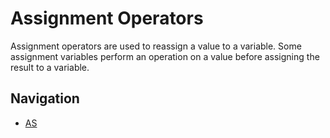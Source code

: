 Assignment Operators
===============
Assignment operators are used to reassign a value to a variable. Some assignment variables perform an operation on a value
before assigning the result to a variable.

Navigation
---------------
- [AS](AS.md)